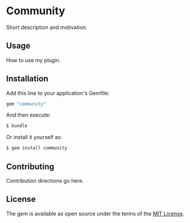 # Community
Short description and motivation.

## Usage
How to use my plugin.

## Installation
Add this line to your application's Gemfile:

```ruby
gem "community"
```

And then execute:
```bash
$ bundle
```

Or install it yourself as:
```bash
$ gem install community
```

## Contributing
Contribution directions go here.

## License
The gem is available as open source under the terms of the [MIT License](https://opensource.org/licenses/MIT).
